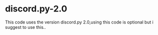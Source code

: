 # discord.py-2.0
This code uses the version discord.py 2.0,using this code is optional but i suggest to use this..

